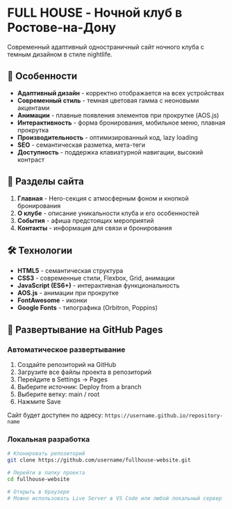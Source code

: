 # FULL HOUSE - Ночной клуб в Ростове-на-Дону

Современный адаптивный одностраничный сайт ночного клуба с темным дизайном в стиле nightlife.

## 🌟 Особенности

- **Адаптивный дизайн** - корректно отображается на всех устройствах
- **Современный стиль** - темная цветовая гамма с неоновыми акцентами
- **Анимации** - плавные появления элементов при прокрутке (AOS.js)
- **Интерактивность** - форма бронирования, мобильное меню, плавная прокрутка
- **Производительность** - оптимизированный код, lazy loading
- **SEO** - семантическая разметка, мета-теги
- **Доступность** - поддержка клавиатурной навигации, высокий контраст

## 📱 Разделы сайта

1. **Главная** - Hero-секция с атмосферным фоном и кнопкой бронирования
2. **О клубе** - описание уникальности клуба и его особенностей
3. **События** - афиша предстоящих мероприятий
4. **Контакты** - информация для связи и бронирования

## 🛠 Технологии

- **HTML5** - семантическая структура
- **CSS3** - современные стили, Flexbox, Grid, анимации
- **JavaScript (ES6+)** - интерактивная функциональность
- **AOS.js** - анимации при прокрутке
- **FontAwesome** - иконки
- **Google Fonts** - типографика (Orbitron, Poppins)

## 🚀 Развертывание на GitHub Pages

### Автоматическое развертывание

1. Создайте репозиторий на GitHub
2. Загрузите все файлы проекта в репозиторий
3. Перейдите в Settings → Pages
4. Выберите источник: Deploy from a branch
5. Выберите ветку: main / root
6. Нажмите Save

Сайт будет доступен по адресу: `https://username.github.io/repository-name`

### Локальная разработка

```bash
# Клонировать репозиторий
git clone https://github.com/username/fullhouse-website.git

# Перейти в папку проекта
cd fullhouse-website

# Открыть в браузере
# Можно использовать Live Server в VS Code или любой локальный сервер
